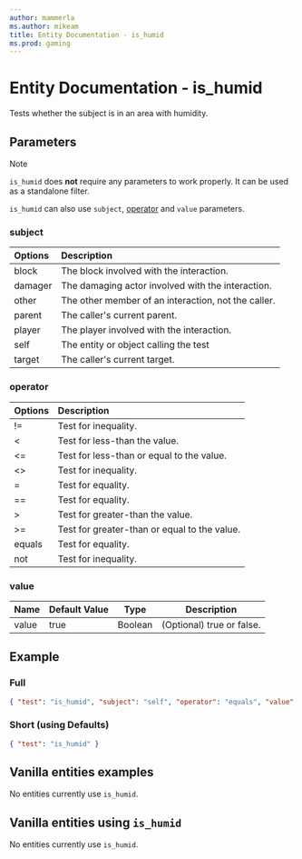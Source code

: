 ```yaml
---
author: mammerla
ms.author: mikeam
title: Entity Documentation - is_humid
ms.prod: gaming
---
```


# Entity Documentation - is_humid

Tests whether the subject is in an area with humidity.

## Parameters

> [!Note]
> `is_humid` does **not** require any parameters to work properly. It can be used as a standalone filter.
>
> `is_humid` can also use `subject`, [operator](../Definitions/NestedTables/operator.md) and `value` parameters.

### subject

| Options| Description |
|:-----------|:-----------|
| block| The block involved with the interaction. |
| damager| The damaging actor involved with the interaction. |
| other| The other member of an interaction, not the caller. |
| parent| The caller's current parent. |
| player| The player involved with the interaction. |
| self| The entity or object calling the test |
| target| The caller's current target. |

### operator

| Options| Description |
|:-----------|:-----------|
| !=| Test for inequality. |
| <| Test for less-than the value. |
| <=| Test for less-than or equal to the value. |
| <>| Test for inequality. |
| =| Test for equality. |
| ==| Test for equality. |
| >| Test for greater-than the value. |
| >=| Test for greater-than or equal to the value. |
| equals| Test for equality. |
| not| Test for inequality. |

### value

|Name |Default Value  |Type  |Description  |
|---------|---------|---------|---------|
|value |true |Boolean |(Optional) true or false. |

## Example

### Full

```json
{ "test": "is_humid", "subject": "self", "operator": "equals", "value": true }
```

### Short (using Defaults)

```json
{ "test": "is_humid" }
```

## Vanilla entities examples

No entities currently use `is_humid`.

## Vanilla entities using `is_humid`

No entities currently use `is_humid`.
